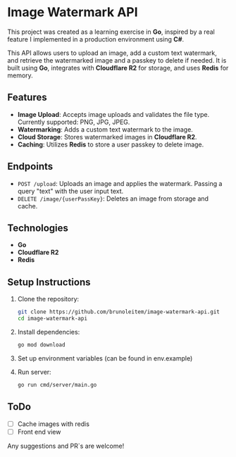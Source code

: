 # Image Watermark API

This project was created as a learning exercise in **Go**, inspired by a real feature I implemented in a production environment using **C#**.

This API allows users to upload an image, add a custom text watermark, and retrieve the watermarked image and a passkey to delete if needed.
It is built using **Go**, integrates with **Cloudflare R2** for storage, and uses **Redis** for memory.

## Features

- **Image Upload**: Accepts image uploads and validates the file type. Currently supported: PNG, JPG, JPEG.
- **Watermarking**: Adds a custom text watermark to the image.
- **Cloud Storage**: Stores watermarked images in **Cloudflare R2**.
- **Caching**: Utilizes **Redis** to store a user passkey to delete image.

## Endpoints

- `POST /upload`: Uploads an image and applies the watermark. Passing a query "text" with the user input text.
- `DELETE /image/{userPassKey}`: Deletes an image from storage and cache.

## Technologies

- **Go**
- **Cloudflare R2**
- **Redis**

## Setup Instructions

1. Clone the repository:
   ```bash
   git clone https://github.com/brunoleitem/image-watermark-api.git
   cd image-watermark-api
   ```
   
2. Install dependencies:
    ```bash
    go mod download
    ```

3. Set up environment variables (can be found in env.example)
4. Run server:
    ```bash
    go run cmd/server/main.go
    ```

## ToDo
- [ ] Cache images with redis
- [ ] Front end view

Any suggestions and PR`s are welcome!
